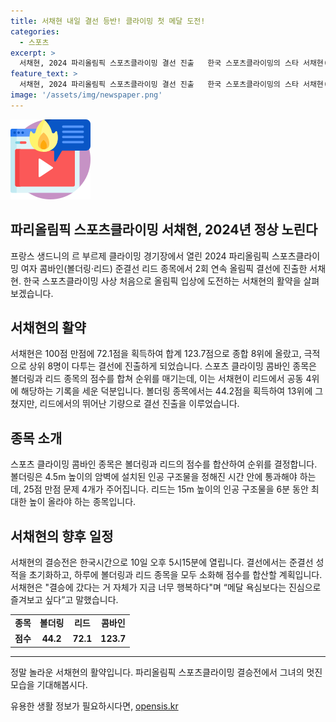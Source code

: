 ```yaml
---
title: 서채현 내일 결선 등반! 클라이밍 첫 메달 도전!
categories:
  - 스포츠
excerpt: >
  서채현, 2024 파리올림픽 스포츠클라이밍 결선 진출   한국 스포츠클라이밍의 스타 서채현(21)이 2024 파리올림픽 여자 콤바인 준결선을 성공리에 통과했다. 서채현은 리드 경기에서 72.1점을 획득하여 결승 진출에 성공했으며, 이에 따라 한국 스포츠클라이밍의 첫 올림픽 입상에 도전할 것으로 보인다. 앞서 볼더링 종목에서 44.2점을 기록한 그는 합계 123.7점으로 8위에 올라, 결선에 진출했다. 이번 파리올림픽을 통해 메달 가능성이 높아진 서채현은 결선에서 기대를 모으고 있다.
feature_text: >
  서채현, 2024 파리올림픽 스포츠클라이밍 결선 진출   한국 스포츠클라이밍의 스타 서채현(21)이 2024 파리올림픽 여자 콤바인 준결선을 성공리에 통과했다. 서채현은 리드 경기에서 72.1점을 획득하여 결승 진출에 성공했으며, 이에 따라 한국 스포츠클라이밍의 첫 올림픽 입상에 도전할 것으로 보인다. 앞서 볼더링 종목에서 44.2점을 기록한 그는 합계 123.7점으로 8위에 올라, 결선에 진출했다. 이번 파리올림픽을 통해 메달 가능성이 높아진 서채현은 결선에서 기대를 모으고 있다.
image: '/assets/img/newspaper.png'
---
```


<p><img src="/assets/img/news.png" alt="rentncar 속보" /></p>

<h2 data-ke-size="size26">파리올림픽 스포츠클라이밍 서채현, 2024년 정상 노린다</h2>

<p data-ke-size="size16">프랑스 생드니의 르 부르제 클라이밍 경기장에서 열린 2024 파리올림픽 스포츠클라이밍 여자 콤바인(볼더링·리드) 준결선 리드 종목에서 2회 연속 올림픽 결선에 진출한 서채현. 한국 스포츠클라이밍 사상 처음으로 올림픽 입상에 도전하는 서채현의 활약을 살펴보겠습니다.</p>

<h2 data-ke-size="size26">서채현의 활약</h2>

<p data-ke-size="size16">서채현은 100점 만점에 72.1점을 획득하여 합계 123.7점으로 종합 8위에 올랐고, 극적으로 상위 8명이 다투는 결선에 진출하게 되었습니다. 스포츠 클라이밍 콤바인 종목은 볼더링과 리드 종목의 점수를 합쳐 순위를 매기는데, 이는 서채현이 리드에서 공동 4위에 해당하는 기록을 세운 덕분입니다. 볼더링 종목에서는 44.2점을 획득하여 13위에 그쳤지만, 리드에서의 뛰어난 기량으로 결선 진출을 이루었습니다.</p>

<h2 data-ke-size="size26">종목 소개</h2>

<p data-ke-size="size16">스포츠 클라이밍 콤바인 종목은 볼더링과 리드의 점수를 합산하여 순위를 결정합니다. 볼더링은 4.5m 높이의 암벽에 설치된 인공 구조물을 정해진 시간 안에 통과해야 하는데, 25점 만점 문제 4개가 주어집니다. 리드는 15m 높이의 인공 구조물을 6분 동안 최대한 높이 올라야 하는 종목입니다.</p>

<h2 data-ke-size="size26">서채현의 향후 일정</h2>

<p data-ke-size="size16">서채현의 결승전은 한국시간으로 10일 오후 5시15분에 열립니다. 결선에서는 준결선 성적을 초기화하고, 하루에 볼더링과 리드 종목을 모두 소화해 점수를 합산할 계획입니다. 서채현은 "결승에 갔다는 거 자체가 지금 너무 행복하다"며 “메달 욕심보다는 진심으로 즐겨보고 싶다”고 말했습니다.</p>

<table>
   <tbody>
      <tr>
         <td style="text-align: center; height: 17px;"><b>종목</b></td>
         <td style="text-align: center; height: 17px;"><b>볼더링</b></td>
         <td style="text-align: center; height: 17px;"><b>리드</b></td>
         <td style="text-align: center; height: 17px;"><b>콤바인</b></td>
      </tr>
      <tr>
         <td style="text-align: center; height: 17px;"><b>점수</b></td>
         <td style="text-align: center; height: 17px;"><b>44.2</b></td>
         <td style="text-align: center; height: 17px;"><b>72.1</b></td>
         <td style="text-align: center; height: 17px;"><b>123.7</b></td>
      </tr>
   </tbody>
</table>

<hr>

<p data-ke-size="size16">정말 놀라운 서채현의 활약입니다. 파리올림픽 스포츠클라이밍 결승전에서 그녀의 멋진 모습을 기대해봅시다.</p>
유용한 생활 정보가 필요하시다면, <a href="https://opensis.kr" rel="dofollow">opensis.kr</a>


